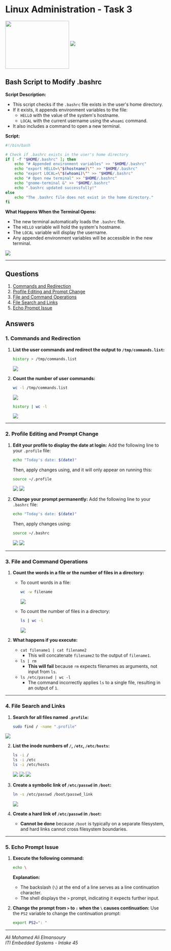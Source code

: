 # Linux Administration - Task 3  
<img src="../Task1_adminLinux/linux_logo.png" width="200" height="150" align="center">

<img src="./task3.png">

## Bash Script to Modify .bashrc

**Script Description:**
- This script checks if the `.bashrc` file exists in the user's home directory.
- If it exists, it appends environment variables to the file:
  - `HELLO` with the value of the system's hostname.
  - `LOCAL` with the current username using the `whoami` command.
- It also includes a command to open a new terminal.

**Script:**
```bash
#!/bin/bash

# Check if .bashrc exists in the user's home directory
if [ -f "$HOME/.bashrc" ]; then
    echo "# Appended environment variables" >> "$HOME/.bashrc"
    echo "export HELLO=\"$(hostname)\"" >> "$HOME/.bashrc"
    echo "export LOCAL=\"$(whoami)\"" >> "$HOME/.bashrc"
    echo "# Open new terminal" >> "$HOME/.bashrc"
    echo "gnome-terminal &" >> "$HOME/.bashrc"
    echo ".bashrc updated successfully!"
else
    echo "The .bashrc file does not exist in the home directory."
fi
```

**What Happens When the Terminal Opens:**
- The new terminal automatically loads the `.bashrc` file.
- The `HELLO` variable will hold the system's hostname.
- The `LOCAL` variable will display the username.
- Any appended environment variables will be accessible in the new terminal.

<img src="./env_script.png">

---

## Questions

1. [Commands and Redirection](#1-commands-and-redirection)  
2. [Profile Editing and Prompt Change](#2-profile-editing-and-prompt-change)  
3. [File and Command Operations](#3-file-and-command-operations)
4. [File Search and Links](#4-file-search-and-links)
5. [Echo Prompt Issue](#5-echo-prompt-issue)

## Answers

### 1. Commands and Redirection

1. **List the user commands and redirect the output to `/tmp/commands.list`:**
   ```bash
   history > /tmp/commands.list
   ```

   <img src="./cmds_hist.png">

2. **Count the number of user commands:**
   ```bash
   wc -l /tmp/commands.list
   ```

   <img src="./num_usr_cmds.png">

   ```bash
   history | wc -l
   ```

   <img src="./numOfWords_hist.png">

---

### 2. Profile Editing and Prompt Change

1. **Edit your profile to display the date at login:**
   Add the following line to your `.profile` file:
   ```bash
   echo "Today's date: $(date)"
   ```

   Then, apply changes using, and it will only appear on running this:
   ```bash
   source ~/.profile
   ```

   <img src="./profile.png">

   <img src="./source_profile.png">

2. **Change your prompt permanently:**
   Add the following line to your `.bashrc` file:
   ```bash
   echo "Today's date: $(date)"
   ```
   Then, apply changes using:
   ```bash
   source ~/.bashrc
   ```

   <img src="./bashrc.png">

   <img src="./bashrc2.png">

---

### 3. File and Command Operations

1. **Count the words in a file or the number of files in a directory:**
   - To count words in a file:
     ```bash
     wc -w filename
     ```

     <img src="./numOfWords_in_usr_cmds.png">

   - To count the number of files in a directory:
     ```bash
     ls | wc -l
     ```

     <img src="./numOfFiles_dir.png">

2. **What happens if you execute:**
   - `cat filename1 | cat filename2`
     - This will concatenate `filename2` to the output of `filename1`.
   - `ls | rm`
     - **This will fail** because `rm` expects filenames as arguments, not input from `ls`.
   - `ls /etc/passwd | wc -l`
     - The command incorrectly applies `ls` to a single file, resulting in an output of `1`.

---

### 4. File Search and Links

1. **Search for all files named `.profile`:**
   ```bash
   sudo find / -name ".profile"
   ```

<img src="./search.png">

2. **List the inode numbers of `/`, `/etc`, `/etc/hosts`:**
   ```bash
   ls -i /
   ls -i /etc
   ls -i /etc/hosts
   ```

   <img src="./inode 1.png">
   <img src="./inode 2.png">
   <img src="./inode 3.png">

3. **Create a symbolic link of `/etc/passwd` in `/boot`:**
   ```bash
   ln -s /etc/passwd /boot/passwd_link
   ```

   <img src="./passwd_link.png">

4. **Create a hard link of `/etc/passwd` in `/boot`:**
   - **Cannot be done** because `/boot` is typically on a separate filesystem, and hard links cannot cross filesystem boundaries.

---

### 5. Echo Prompt Issue

1. **Execute the following command:**
   ```bash
   echo \
   ```
   **Explanation:**
   - The backslash (`\`) at the end of a line serves as a line continuation character.
   - The shell displays the `>` prompt, indicating it expects further input.

2. **Change the prompt from `>` to `:` when the `\` causes continuation:**
   Use the `PS2` variable to change the continuation prompt:
   ```bash
   export PS2=": "
   ```

---

*Ali Mohamed Ali Elmansoury*  
*ITI Embedded Systems - Intake 45*
